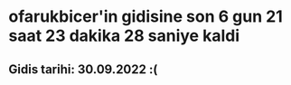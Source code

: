 # ofarukbicer'in gidisine son 6 gun 21 saat 23 dakika 28 saniye kaldi

## Gidis tarihi: 30.09.2022 :(